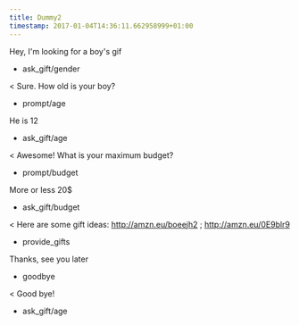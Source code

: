```yaml
---
title: Dummy2
timestamp: 2017-01-04T14:36:11.662958999+01:00
---
```


Hey, I'm looking for a boy's gif
* ask_gift/gender

< Sure. How old is your boy?
* prompt/age

He is 12
* ask_gift/age

< Awesome! What is your maximum budget?
* prompt/budget

More or less 20$
* ask_gift/budget

< Here are some gift ideas: http://amzn.eu/boeejh2 ; http://amzn.eu/0E9blr9
* provide_gifts

Thanks, see you later
* goodbye

< Good bye!
* ask_gift/age
